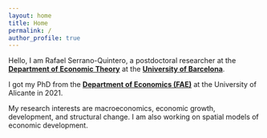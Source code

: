 ```yaml
---
layout: home
title: Home
permalink: /
author_profile: true
---
```


Hello, I am Rafael Serrano-Quintero, a postdoctoral researcher at the [**Department of Economic Theory**](https://www.ub.edu/school-economics/) at the [**University of Barcelona**](https://www.ub.edu/web/portal/en/).

I got my PhD from the [**Department of Economics (FAE)**](http://fae.ua.es/FAEX/?lang=es) at the University of Alicante in 2021.

My research interests are macroeconomics, economic growth, development, and structural change. I am also working on spatial models of economic development.
